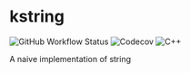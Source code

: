 # kstring

![GitHub Workflow Status](https://img.shields.io/github/workflow/status/Kidsunbo/kstring/CMake?label=CI%20Build&logo=C%2B%2B&logoColor=blue&style=flat-square)
![Codecov](https://img.shields.io/codecov/c/github/Kidsunbo/kstring?style=flat-square)
![C++](https://img.shields.io/badge/C%2B%2B-20-brightgreen?style=flat-square&logo=cplusplus)

A naive implementation of string
